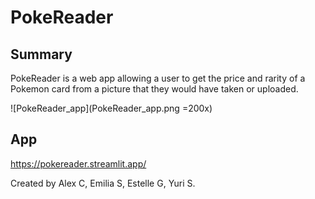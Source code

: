 # PokeReader
## Summary
PokeReader is a web app allowing a user to get the price and rarity of a Pokemon card from a picture that they would have taken or uploaded.

![PokeReader_app](PokeReader_app.png =200x)

## App
https://pokereader.streamlit.app/

Created by Alex C, Emilia S, Estelle G, Yuri S.




